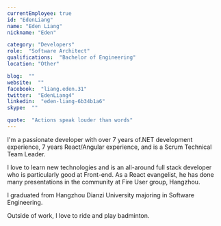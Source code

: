 ```yaml
---
currentEmployee: true
id: "EdenLiang"
name: "Eden Liang"
nickname: "Eden"

category: "Developers"
role:  "Software Architect"
qualifications:  "Bachelor of Engineering"
location: "Other"

blog:  ""
website:  ""
facebook:  "liang.eden.31"
twitter:  "EdenLiang4"
linkedin:  "eden-liang-6b34b1a6"
skype:  ""

quote:  "Actions speak louder than words"
---
```


I'm a passionate developer with over 7 years of.NET development experience, 7 years React/Angular experience, and is a Scrum Technical Team Leader.

I love to learn new technologies and is an all-around full stack developer who is particularly good at Front-end. As a React evangelist, he has done many presentations in the community at Fire User group, Hangzhou.

I graduated from Hangzhou Dianzi University majoring in Software Engineering.

Outside of work, I love to ride and play badminton.   
